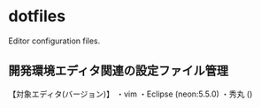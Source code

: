 # dotfiles
Editor configuration files.

## 開発環境エディタ関連の設定ファイル管理
【対象エディタ(バージョン)】 
・vim 
・Eclipse (neon:5.5.0) 
・秀丸 () 
